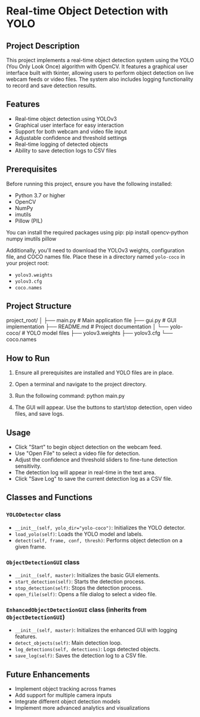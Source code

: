# Real-time Object Detection with YOLO

## Project Description

This project implements a real-time object detection system using the YOLO (You Only Look Once) algorithm with OpenCV. It features a graphical user interface built with tkinter, allowing users to perform object detection on live webcam feeds or video files. The system also includes logging functionality to record and save detection results.

## Features

- Real-time object detection using YOLOv3
- Graphical user interface for easy interaction
- Support for both webcam and video file input
- Adjustable confidence and threshold settings
- Real-time logging of detected objects
- Ability to save detection logs to CSV files

## Prerequisites

Before running this project, ensure you have the following installed:

- Python 3.7 or higher
- OpenCV
- NumPy
- imutils
- Pillow (PIL)

You can install the required packages using pip:
pip install opencv-python numpy imutils pillow

Additionally, you'll need to download the YOLOv3 weights, configuration file, and COCO names file. Place these in a directory named `yolo-coco` in your project root:

- `yolov3.weights`
- `yolov3.cfg`
- `coco.names`

## Project Structure
project_root/
│
├── main.py            # Main application file
├── gui.py             # GUI implementation
├── README.md          # Project documentation
│
└── yolo-coco/         # YOLO model files
├── yolov3.weights
├── yolov3.cfg
└── coco.names
## How to Run

1. Ensure all prerequisites are installed and YOLO files are in place.
2. Open a terminal and navigate to the project directory.
3. Run the following command:
python main.py

4. The GUI will appear. Use the buttons to start/stop detection, open video files, and save logs.

## Usage

- Click "Start" to begin object detection on the webcam feed.
- Use "Open File" to select a video file for detection.
- Adjust the confidence and threshold sliders to fine-tune detection sensitivity.
- The detection log will appear in real-time in the text area.
- Click "Save Log" to save the current detection log as a CSV file.

## Classes and Functions

### `YOLODetector` class
- `__init__(self, yolo_dir="yolo-coco")`: Initializes the YOLO detector.
- `load_yolo(self)`: Loads the YOLO model and labels.
- `detect(self, frame, conf, thresh)`: Performs object detection on a given frame.

### `ObjectDetectionGUI` class
- `__init__(self, master)`: Initializes the basic GUI elements.
- `start_detection(self)`: Starts the detection process.
- `stop_detection(self)`: Stops the detection process.
- `open_file(self)`: Opens a file dialog to select a video file.

### `EnhancedObjectDetectionGUI` class (inherits from `ObjectDetectionGUI`)
- `__init__(self, master)`: Initializes the enhanced GUI with logging features.
- `detect_objects(self)`: Main detection loop.
- `log_detections(self, detections)`: Logs detected objects.
- `save_log(self)`: Saves the detection log to a CSV file.

## Future Enhancements

- Implement object tracking across frames
- Add support for multiple camera inputs
- Integrate different object detection models
- Implement more advanced analytics and visualizations

